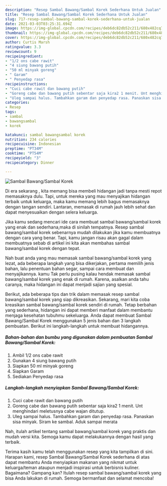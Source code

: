 ```yaml
---
description: "Resep Sambal Bawang/Sambal Korek Sederhana Untuk Jualan"
title: "Resep Sambal Bawang/Sambal Korek Sederhana Untuk Jualan"
slug: 717-resep-sambal-bawang-sambal-korek-sederhana-untuk-jualan
date: 2021-03-03T03:25:31.694Z
image: https://img-global.cpcdn.com/recipes/deb6dc82db52c211/680x482cq70/sambal-bawangsambal-korek-foto-resep-utama.jpg
thumbnail: https://img-global.cpcdn.com/recipes/deb6dc82db52c211/680x482cq70/sambal-bawangsambal-korek-foto-resep-utama.jpg
cover: https://img-global.cpcdn.com/recipes/deb6dc82db52c211/680x482cq70/sambal-bawangsambal-korek-foto-resep-utama.jpg
author: Curtis Marsh
ratingvalue: 3.3
reviewcount: 9
recipeingredient:
- "1/2 ons cabe rawit"
- "4 siung bawang putih"
- "50 ml minyak goreng"
- " Garam"
- " Penyedap rasa"
recipeinstructions:
- "Cuci cabe rawit dan bawang putih"
- "Goreng cabe dan bawang putih sebentar saja kira2 1 menit. Unt menghindari meletusnya cabe wajan ditutup."
- "Uleg sampai halus. Tambahkan garam dan penyedap rasa. Panaskan sisa minyak. Siram ke sambal. Aduk sampai merata"
categories:
- Resep
tags:
- sambal
- bawangsambal
- korek

katakunci: sambal bawangsambal korek 
nutrition: 234 calories
recipecuisine: Indonesian
preptime: "PT34M"
cooktime: "PT54M"
recipeyield: "3"
recipecategory: Dinner

---
```



![Sambal Bawang/Sambal Korek](https://img-global.cpcdn.com/recipes/deb6dc82db52c211/680x482cq70/sambal-bawangsambal-korek-foto-resep-utama.jpg)

Di era  sekarang , kita memang bisa membeli hidangan jadi tanpa mesti repot memasaknya dulu. Tapi, untuk mereka yang mau menyajikan hidangan terbaik untuk keluarga, maka kamu memang lebih bagus memasaknya dengan tangan sendiri. Lantaran, memasak di rumah jauh lebih sehat dan dapat menyesuaikan dengan selera keluarga.

Jika kamu sedang mencari ide cara membuat sambal bawang/sambal korek yang enak dan sederhana,maka di sinilah tempatnya. Resep sambal bawang/sambal korek  sebenarnya mudah dilakukan jika kamu membuatnya dengan cara yang benar. Tapi, kamu jangan risau akan gagal dalam membuatnya 
sebab di artikel ini kita akan membahas sambal bawang/sambal korek dengan tepat.  



Nah buat anda yang mau memasak sambal bawang/sambal korek yang lezat, ada beberapa langkah yang bisa dikerjakan, pertama memilih jenis bahan, lalu penentuan bahan segar, sampai cara membuat dan menyajikannya. kamu Tak perlu pusing kalau hendak memasak sambal bawang/sambal korek yang enak di rumah. Karena, asalkan anda  tahu caranya, maka hidangan ini dapat menjadi sajian yang spesial.

Berikut, ada beberapa tips dan trik dalam memasak resep sambal bawang/sambal korek yang siap dikreasikan. Sekarang, mari kita coba kreasikan sambal bawang/sambal korek sendiri di rumah. Tetap berbahan yang sederhana, hidangan ini dapat memberi manfaat dalam membantu menjaga kesehatan tubuhmu sekeluarga. Anda dapat membuat Sambal Bawang/Sambal Korek menggunakan 5 jenis bahan dan 3 langkah pembuatan. Berikut ini langkah-langkah untuk membuat hidangannya.

<!--inarticleads1-->

##### Bahan-bahan dan bumbu yang digunakan dalam pembuatan Sambal Bawang/Sambal Korek:

1. Ambil 1/2 ons cabe rawit
1. Gunakan 4 siung bawang putih
1. Siapkan 50 ml minyak goreng
1. Siapkan  Garam
1. Sediakan  Penyedap rasa




<!--inarticleads2-->

##### Langkah-langkah menyiapkan Sambal Bawang/Sambal Korek:

1. Cuci cabe rawit dan bawang putih
1. Goreng cabe dan bawang putih sebentar saja kira2 1 menit. Unt menghindari meletusnya cabe wajan ditutup.
1. Uleg sampai halus. Tambahkan garam dan penyedap rasa. Panaskan sisa minyak. Siram ke sambal. Aduk sampai merata




Nah, itulah artikel tentang  sambal bawang/sambal korek  yang praktis dan mudah versi kita. Semoga kamu dapat melakukannya dengan hasil yang terbaik. 

Terima kasih kamu telah menggunakan resep yang kita tampilkan di sini. Harapan kami, resep  Sambal Bawang/Sambal Korek sederhana di atas dapat membantu Anda menyiapkan makanan yang nikmat untuk keluarga/teman ataupun menjadi inspirasi untuk berbisnis kuliner. Bagaimana? Gampang kan? Itulah resep sambal bawang/sambal korek yang bisa Anda lakukan di rumah. Semoga bermanfaat dan selamat mencoba!

